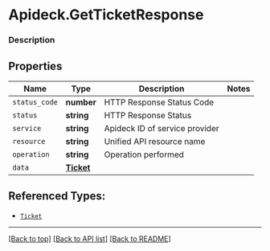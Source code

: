 # Apideck.GetTicketResponse

### Description

## Properties
Name | Type | Description | Notes
------------ | ------------- | ------------- | -------------
`status_code` | **number** | HTTP Response Status Code | 
`status` | **string** | HTTP Response Status | 
`service` | **string** | Apideck ID of service provider | 
`resource` | **string** | Unified API resource name | 
`operation` | **string** | Operation performed | 
`data` | [**Ticket**](Ticket.md) |  | 





## Referenced Types:





* [`Ticket`](Ticket.md)

---

[[Back to top]](#) [[Back to API list]](../../../../README.md#documentation-for-api-endpoints) [[Back to README]](../../../../README.md)



